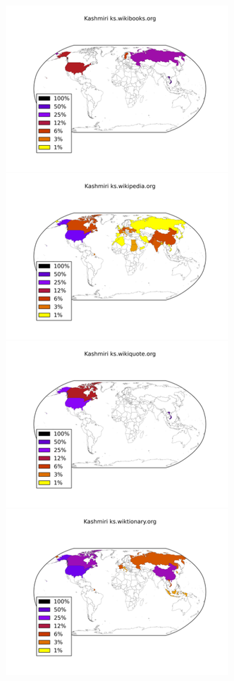 ![](images/Kashmiri-ks.wikibooks.org.png)
![](images/Kashmiri-ks.wikipedia.org.png)
![](images/Kashmiri-ks.wikiquote.org.png)
![](images/Kashmiri-ks.wiktionary.org.png)
